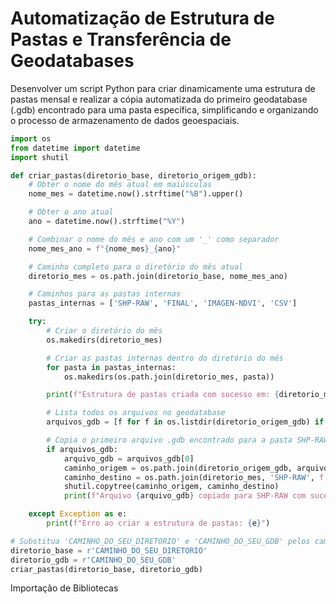 # Automatização de Estrutura de Pastas e Transferência de Geodatabases

Desenvolver um script Python para criar dinamicamente uma estrutura de pastas mensal e realizar a cópia automatizada do primeiro geodatabase (.gdb) 
encontrado para uma pasta específica, simplificando e organizando o processo de armazenamento de dados geoespaciais.

```py
import os
from datetime import datetime
import shutil

def criar_pastas(diretorio_base, diretorio_origem_gdb):
    # Obter o nome do mês atual em maiúsculas
    nome_mes = datetime.now().strftime("%B").upper()

    # Obter o ano atual
    ano = datetime.now().strftime("%Y")

    # Combinar o nome do mês e ano com um '_' como separador
    nome_mes_ano = f"{nome_mes}_{ano}"

    # Caminho completo para o diretório do mês atual
    diretorio_mes = os.path.join(diretorio_base, nome_mes_ano)

    # Caminhos para as pastas internas
    pastas_internas = ['SHP-RAW', 'FINAL', 'IMAGEN-NDVI', 'CSV']

    try:
        # Criar o diretório do mês
        os.makedirs(diretorio_mes)

        # Criar as pastas internas dentro do diretório do mês
        for pasta in pastas_internas:
            os.makedirs(os.path.join(diretorio_mes, pasta))

        print(f"Estrutura de pastas criada com sucesso em: {diretorio_mes}")

        # Lista todos os arquivos no geodatabase
        arquivos_gdb = [f for f in os.listdir(diretorio_origem_gdb) if f.endswith('.gdb')]

        # Copia o primeiro arquivo .gdb encontrado para a pasta SHP-RAW
        if arquivos_gdb:
            arquivo_gdb = arquivos_gdb[0]
            caminho_origem = os.path.join(diretorio_origem_gdb, arquivo_gdb)
            caminho_destino = os.path.join(diretorio_mes, 'SHP-RAW', f'{arquivo_gdb}')
            shutil.copytree(caminho_origem, caminho_destino)
            print(f"Arquivo {arquivo_gdb} copiado para SHP-RAW com sucesso.")

    except Exception as e:
        print(f"Erro ao criar a estrutura de pastas: {e}")

# Substitua 'CAMINHO_DO_SEU_DIRETORIO' e 'CAMINHO_DO_SEU_GDB' pelos caminhos desejados
diretorio_base = r'CAMINHO_DO_SEU_DIRETORIO'
diretorio_gdb = r'CAMINHO_DO_SEU_GDB'
criar_pastas(diretorio_base, diretorio_gdb)
```

Importação de Bibliotecas











